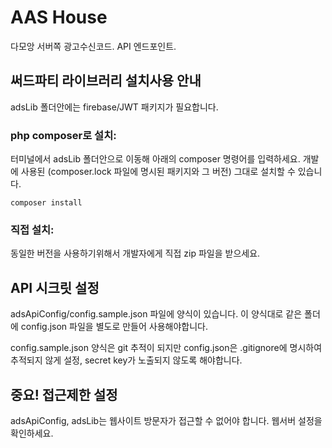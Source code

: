 # AAS House
다모앙 서버쪽 광고수신코드. API 엔드포인트.

## 써드파티 라이브러리 설치사용 안내

adsLib 폴더안에는 firebase/JWT 패키지가 필요합니다.

### php composer로 설치:
터미널에서 adsLib 폴더안으로 이동해 아래의 composer 명령어를 입력하세요. 개발에 사용된 (composer.lock 파일에 명시된 패키지와 그 버전) 그대로 설치할 수 있습니다.

`composer install`

### 직접 설치:
동일한 버전을 사용하기위해서 개발자에게 직접 zip 파일을 받으세요.

## API 시크릿 설정
adsApiConfig/config.sample.json 파일에 양식이 있습니다. 이 양식대로 같은 폴더에 config.json 파일을 별도로 만들어 사용해야합니다.

config.sample.json 양식은 git 추적이 되지만 config.json은 .gitignore에 명시하여 추적되지 않게 설정, secret key가 노출되지 않도록 해야합니다.

## 중요! 접근제한 설정
adsApiConfig, adsLib는 웹사이트 방문자가 접근할 수 없어야 합니다. 웹서버 설정을 확인하세요.
